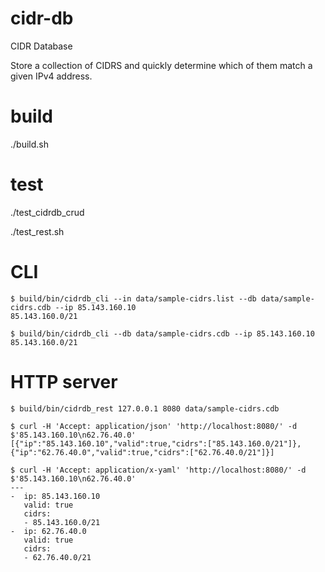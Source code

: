 # cidr-db
CIDR Database

Store a collection of CIDRS and quickly determine which of them match a given
IPv4 address.

# build

./build.sh

# test

./test_cidrdb_crud

./test_rest.sh

# CLI

```
$ build/bin/cidrdb_cli --in data/sample-cidrs.list --db data/sample-cidrs.cdb --ip 85.143.160.10
85.143.160.0/21
```

```
$ build/bin/cidrdb_cli --db data/sample-cidrs.cdb --ip 85.143.160.10
85.143.160.0/21
```

# HTTP server

```
$ build/bin/cidrdb_rest 127.0.0.1 8080 data/sample-cidrs.cdb
```

```
$ curl -H 'Accept: application/json' 'http://localhost:8080/' -d $'85.143.160.10\n62.76.40.0'
[{"ip":"85.143.160.10","valid":true,"cidrs":["85.143.160.0/21"]},{"ip":"62.76.40.0","valid":true,"cidrs":["62.76.40.0/21"]}]

$ curl -H 'Accept: application/x-yaml' 'http://localhost:8080/' -d $'85.143.160.10\n62.76.40.0'
---
-  ip: 85.143.160.10
   valid: true
   cidrs:
   - 85.143.160.0/21
-  ip: 62.76.40.0
   valid: true
   cidrs:
   - 62.76.40.0/21
```

